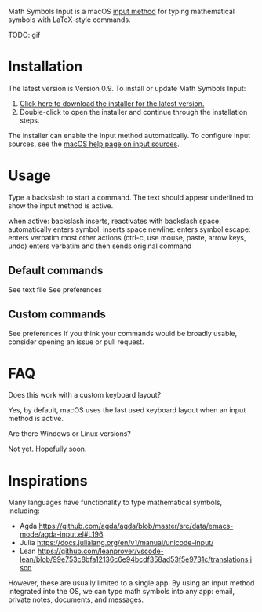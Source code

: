 Math Symbols Input is a macOS [input method](https://en.wikipedia.org/wiki/Input_method) for typing mathematical symbols with LaTeX-style commands.

TODO: gif

# Installation

The latest version is Version 0.9. To install or update Math Symbols Input:

1. [Click here to download the installer for the latest version.](https://github.com/knrafto/MathSymbolsInput/releases/download/v0.9/MathSymbolsInput.pkg)
2. Double-click to open the installer and continue through the installation steps.

The installer can enable the input method automatically. To configure input sources, see the [macOS help page on input sources](
https://support.apple.com/guide/mac-help/type-language-mac-input-sources-mchlp1406/mac).

# Usage

Type a backslash to start a command. The text should appear underlined to show the input method is active.

when active:
backslash inserts, reactivates with backslash
space: automatically enters symbol, inserts space
newline: enters symbol
escape: enters verbatim
most other actions (ctrl-c, use mouse, paste, arrow keys, undo) enters verbatim and then sends original command

## Default commands

See text file
See preferences

## Custom commands

See preferences
If you think your commands would be broadly usable, consider opening an issue or pull request.

# FAQ

Does this work with a custom keyboard layout?

Yes, by default, macOS uses the last used keyboard layout when an input method is active.

Are there Windows or Linux versions?

Not yet. Hopefully soon.

# Inspirations

Many languages have functionality to type mathematical symbols, including:

* Agda https://github.com/agda/agda/blob/master/src/data/emacs-mode/agda-input.el#L196
* Julia https://docs.julialang.org/en/v1/manual/unicode-input/
* Lean https://github.com/leanprover/vscode-lean/blob/99e753c8bfa12136c6e94bcdf358ad53f5e9731c/translations.json

However, these are usually limited to a single app. By using an input method integrated into the OS, we can type math symbols into any app: email, private notes, documents, and messages.
